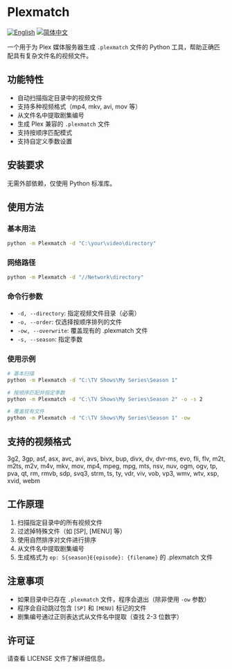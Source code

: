# Plexmatch

[![English](https://img.shields.io/badge/docs-English-blue)](../README.md) [![简体中文](https://img.shields.io/badge/docs-简体中文-yellow)](./README.zh-CN.md)

一个用于为 Plex 媒体服务器生成 `.plexmatch` 文件的 Python 工具，帮助正确匹配具有复杂文件名的视频文件。

## 功能特性

- 自动扫描指定目录中的视频文件
- 支持多种视频格式（mp4, mkv, avi, mov 等）
- 从文件名中提取剧集编号
- 生成 Plex 兼容的 `.plexmatch` 文件
- 支持按顺序匹配模式
- 支持自定义季数设置

## 安装要求

无需外部依赖，仅使用 Python 标准库。

## 使用方法

### 基本用法

```bash
python -m Plexmatch -d "C:\your\video\directory"
```

### 网络路径

```bash
python -m Plexmatch -d "//Network\directory"
```

### 命令行参数

- `-d, --directory`: 指定视频文件目录（必需）
- `-o, --order`: 仅选择按顺序排列的文件
- `-ow, --overwrite`: 覆盖现有的 .plexmatch 文件
- `-s, --season`: 指定季数

### 使用示例

```bash
# 基本扫描
python -m Plexmatch -d "C:\TV Shows\My Series\Season 1"

# 按顺序匹配并指定季数
python -m Plexmatch -d "C:\TV Shows\My Series\Season 2" -o -s 2

# 覆盖现有文件
python -m Plexmatch -d "C:\TV Shows\My Series\Season 1" -ow
```

## 支持的视频格式

3g2, 3gp, asf, asx, avc, avi, avs, bivx, bup, divx, dv, dvr-ms, evo, fli, flv, m2t, m2ts, m2v, m4v, mkv, mov, mp4, mpeg, mpg, mts, nsv, nuv, ogm, ogv, tp, pva, qt, rm, rmvb, sdp, svq3, strm, ts, ty, vdr, viv, vob, vp3, wmv, wtv, xsp, xvid, webm

## 工作原理

1. 扫描指定目录中的所有视频文件
2. 过滤掉特殊文件（如 [SP], [MENU] 等）
3. 使用自然排序对文件进行排序
4. 从文件名中提取剧集编号
5. 生成格式为 `ep: S{season}E{episode}: {filename}` 的 .plexmatch 文件

## 注意事项

- 如果目录中已存在 `.plexmatch` 文件，程序会退出（除非使用 `-ow` 参数）
- 程序会自动跳过包含 `[SP]` 和 `[MENU]` 标记的文件
- 剧集编号通过正则表达式从文件名中提取（查找 2-3 位数字）

## 许可证

请查看 LICENSE 文件了解详细信息。